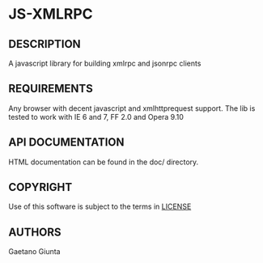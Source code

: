 JS-XMLRPC
=========

DESCRIPTION
-----------

A javascript library for building xmlrpc and jsonrpc clients

REQUIREMENTS
------------

Any browser with decent javascript and xmlhttprequest support.
The lib is tested to work with IE 6 and 7, FF 2.0 and Opera 9.10

API DOCUMENTATION
-----------------

HTML documentation can be found in the doc/ directory.

COPYRIGHT
---------

Use of this software is subject to the terms in [LICENSE](LICENSE)

AUTHORS
-------

Gaetano Giunta
